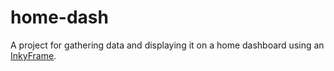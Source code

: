 # home-dash

A project for gathering data and displaying it on a home dashboard using an [InkyFrame](https://pimoroni.com/inkyframe).



<!--
Sub/superscript characters for reference :-)
₀₁₂₃₄₅₆₇₈₉₊₋₌₍₎ₐₑₒₓ
⁰¹²³⁴⁵⁶⁷⁸⁹⁺⁻⁼⁽⁾ⁿⁱ
-->